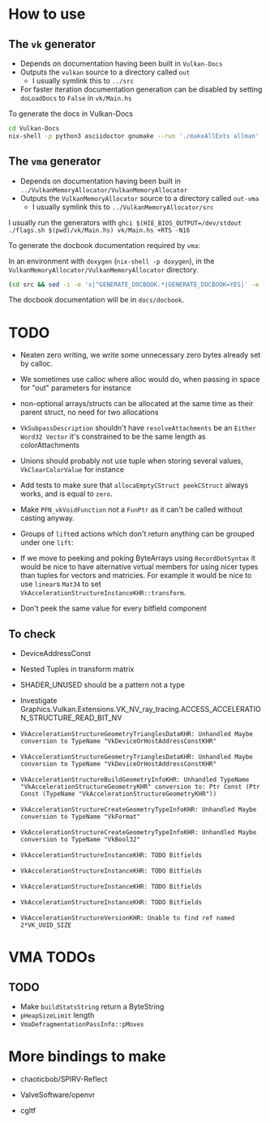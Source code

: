 # How to use

## The `vk` generator

- Depends on documentation having been built in `Vulkan-Docs`
- Outputs the `vulkan` source to a directory called `out`
  - I usually symlink this to `../src`
- For faster iteration documentation generation can be disabled by setting
  `doLoadDocs` to `False` in `vk/Main.hs`

To generate the docs in Vulkan-Docs

```bash
cd Vulkan-Docs
nix-shell -p python3 asciidoctor gnumake --run './makeAllExts allman'
```

## The `vma` generator

- Depends on documentation having been built in
  `../VulkanMemoryAllocator/VulkanMemoryAllocator`
- Outputs the `VulkanMemoryAllocator` source to a directory called `out-vma`
  - I usually symlink this to `../VulkanMemoryAllocator/src`

I usually run the generators with `ghci $(HIE_BIOS_OUTPUT=/dev/stdout ./flags.sh $(pwd)/vk/Main.hs) vk/Main.hs +RTS -N16`

To generate the docbook documentation required by `vma`:

In an environment with `doxygen` (`nix-shell -p doxygen`), in the
`VulkanMemoryAllocator/VulkanMemoryAllocator` directory.

```bash
(cd src && sed -i -e 's|^GENERATE_DOCBOOK.*|GENERATE_DOCBOOK=YES|' -e 's|^BRIEF_MEMBER_DESC.*|BRIEF_MEMBER_DESC=NO|' Doxyfile && doxygen Doxyfile)
```

The docbook documentation will be in `docs/docbook`.

# TODO

- Neaten zero writing, we write some unnecessary zero bytes already set by
  calloc.

- We sometimes use calloc where alloc would do, when passing in space for "out"
  parameters for instance

- non-optional arrays/structs can be allocated at the same time as their parent
  struct, no need for two allocations

- `VkSubpassDescription` shouldn't have `resolveAttachments` be an
  `Either Word32 Vector` it's constrained to be the same length as colorAttachments

- Unions should probably not use tuple when storing several values,
  `VkClearColorValue` for instance

- Add tests to make sure that `allocaEmptyCStruct peekCStruct` always works,
  and is equal to `zero`.

- Make `PFN_vkVoidFunction` not a `FunPtr` as it can't be called without
  casting anyway.

- Groups of `lift`ed actions which don't return anything can be grouped under
  one `lift`:

- If we move to peeking and poking ByteArrays using `RecordDotSyntax` it would
  be nice to have alternative virtual members for using nicer types than tuples
  for vectors and matricies. For example it would be nice to use `linear`s
  `Mat34` to set `VkAccelerationStructureInstanceKHR::transform`.

- Don't peek the same value for every bitfield component

## To check

- DeviceAddressConst

- Nested Tuples in transform matrix

- SHADER_UNUSED should be a pattern not a type

- Investigate Graphics.Vulkan.Extensions.VK_NV_ray_tracing.ACCESS_ACCELERATION_STRUCTURE_READ_BIT_NV

- `VkAccelerationStructureGeometryTrianglesDataKHR: Unhandled Maybe conversion to TypeName "VkDeviceOrHostAddressConstKHR"`

- `VkAccelerationStructureGeometryTrianglesDataKHR: Unhandled Maybe conversion to TypeName "VkDeviceOrHostAddressConstKHR"`

- `VkAccelerationStructureBuildGeometryInfoKHR: Unhandled TypeName "VkAccelerationStructureGeometryKHR" conversion to: Ptr Const (Ptr Const (TypeName "VkAccelerationStructureGeometryKHR"))`

- `VkAccelerationStructureCreateGeometryTypeInfoKHR: Unhandled Maybe conversion to TypeName "VkFormat"`

- `VkAccelerationStructureCreateGeometryTypeInfoKHR: Unhandled Maybe conversion to TypeName "VkBool32"`

- `VkAccelerationStructureInstanceKHR: TODO Bitfields`

- `VkAccelerationStructureInstanceKHR: TODO Bitfields`

- `VkAccelerationStructureInstanceKHR: TODO Bitfields`

- `VkAccelerationStructureInstanceKHR: TODO Bitfields`

- `VkAccelerationStructureVersionKHR: Unable to find ref named 2*VK_UUID_SIZE`


# VMA TODOs

## TODO

- Make `buildStatsString` return a ByteString
- `pHeapSizeLimit` length
- `VmaDefragmentationPassInfo::pMoves`

# More bindings to make

- chaoticbob/SPIRV-Reflect

- ValveSoftware/openvr

- cgltf
